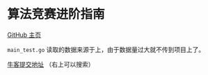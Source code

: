 # 算法竞赛进阶指南

[GitHub 主页](https://github.com/lydrainbowcat/tedukuri)

`main_test.go` 读取的数据来源于上，由于数据量过大就不传到项目上了。

[牛客提交地址](https://ac.nowcoder.com/acm/archive/oi-advance/problem) （右上可以搜索）
